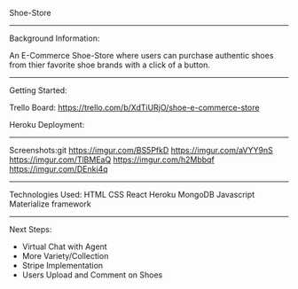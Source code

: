 Shoe-Store

-------------------------------------------------

Background Information:
 
An E-Commerce Shoe-Store where users can purchase authentic shoes from thier favorite shoe brands with a click of a button.

-------------------------------------------------

Getting Started:

Trello Board: https://trello.com/b/XdTiURjO/shoe-e-commerce-store

Heroku Deployment: 


------------------------------------------------

Screenshots:git 
https://imgur.com/BS5PfkD
https://imgur.com/aVYY9nS
https://imgur.com/TlBMEaQ
https://imgur.com/h2Mbbqf
https://imgur.com/DEnki4q



--------------------------------
Technologies Used:
 HTML
 CSS
 React
 Heroku
 MongoDB
 Javascript
 Materialize framework

-------------------------------------------------

Next Steps:
- Virtual Chat with Agent
- More Variety/Collection
- Stripe Implementation
- Users Upload and Comment on Shoes
